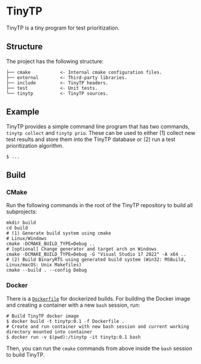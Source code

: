 # TinyTP

TinyTP is a tiny program for test prioritization.

## Structure

The project has the following structure:

```
├── cmake           <- Internal cmake configuration files.
├── external        <- Third-party libraries.
├── include         <- TinyTP headers.
├── test            <- Unit tests.
└── tinytp          <- TinyTP sources. 
```

## Example

TinyTP provides a simple command line program that has two commands, `tinytp collect` and `tinytp prio`.
These can be used to either (1) collect new test results and store them into the TinyTP database or (2) run a test
prioritization algorithm.

```shell
$ ...
```

## Build

### CMake

Run the following commands in the root of the TinyTP repository to build all subprojects:

```shell
mkdir build
cd build
# (1) Generate build system using cmake
# Linux/Windows
cmake -DCMAKE_BUILD_TYPE=Debug ..
# [optional] Change generator and target arch on Windows
cmake -DCMAKE_BUILD_TYPE=Debug -G "Visual Studio 17 2022" -A x64 ..
# (2) Build BinaryRTS using generated build system (Win32: MSBuild, Linux/macOS: Unix Makefiles)
cmake --build . --config Debug
```

### Docker

There is a [`Dockerfile`](./Dockerfile) for dockerized builds.
For building the Docker image and creating a container with a new `bash` session, run:

```shell
# Build TinyTP docker image 
$ docker build -t tinytp:0.1 -f Dockerfile .
# Create and run container with new bash session and current working directory mounted into container
$ docker run -v $(pwd):/tinytp -it tinytp:0.1 bash
```

Then, you can run the `cmake` commands from above inside the `bash` session to build TinyTP.
